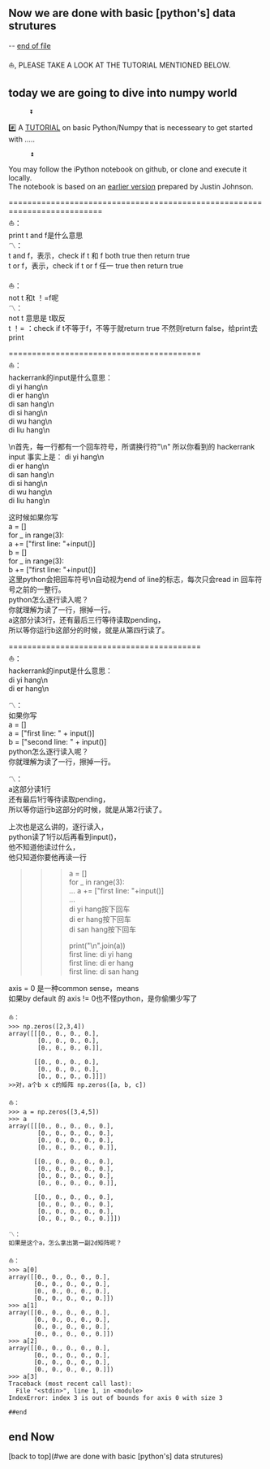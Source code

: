 ## Now we are done with basic [python's] data strutures

-- [end of file](#end) 

⛵️, PLEASE TAKE A LOOK AT THE TUTORIAL MENTIONED BELOW.    


## today we are going to dive into numpy world


          ⏬            
              
#️⃣ A [TUTORIAL](https://github.com/jqu224/Fan_Fount_hhkr101/blob/master/%6011_numpy/review_n_intro_to_new_world.ipynb) on basic Python/Numpy that is necesseary to get started with .....      
            
          ⏫                



You may follow the iPython notebook on github, or clone and execute it locally.                 
The notebook is based on an [earlier version](http://cs231n.github.io/python-numpy-tutorial/) prepared by Justin Johnson.


==========================================================================           
⛵️：             
print t and f是什么意思             
〽️：             
t and f，表示，check if t 和 f both true then return true              
t or f，表示，check if t or f 任一 true then return true       



⛵️：          
not t 和t ！=f呢          
〽️：            
not t 意思是 t取反           
t ！= ：check if t不等于f，不等于就return true 不然则return false，给print去print          
       
       
=========================================              
⛵️：             
hackerrank的input是什么意思：   
di yi hang\n       
di er hang\n       
di san hang\n       
di si hang\n       
di wu hang\n       
di liu hang\n       

\n首先，每一行都有一个回车符号，所谓换行符"\n"
所以你看到的 hackerrank input 事实上是：
di yi hang\n       
di er hang\n       
di san hang\n       
di si hang\n       
di wu hang\n       
di liu hang\n        

这时候如果你写       
a = []       
for _ in range(3):       
     a  += ["first line: "+input()]        
b = []       
for _ in range(3):       
     b  += ["first line: "+input()]        
这里python会把回车符号\n自动视为end of line的标志，每次只会read in 回车符号之前的一整行。       
python怎么逐行读入呢？       
你就理解为读了一行，擦掉一行。       
a这部分读3行，还有最后三行等待读取pending，           
所以等你运行b这部分的时候，就是从第四行读了。         

=========================================              
⛵️：       
hackerrank的input是什么意思：         
di yi hang\n         
di er hang\n           
                 
〽️：      
如果你写         
a = []         
a = ["first line: " + input()]          
b = ["second line: " + input()]           
python怎么逐行读入呢？         
你就理解为读了一行，擦掉一行。         
        
〽️：      
a这部分读1行     
还有最后1行等待读取pending，          
所以等你运行b这部分的时候，就是从第2行读了。         

上次也是这么讲的，逐行读入，      
python读了1行以后再看到input()，      
他不知道他读过什么，      
他只知道你要他再读一行           
          
          
          
>>> a = []          
>>> for _ in range(3):          
...     a  += ["first line: "+input()]          
...          
di yi hang按下回车          
di er hang按下回车          
di san hang按下回车          
>>>          
>>>          
>>>          
>>> print("\n".join(a))          
first line: di yi hang          
first line: di er hang          
first line: di san hang          



  
axis = 0 是一种common sense，means       
如果by default 的 axis != 0也不怪python，是你偷懒少写了


```
⛵️：  
>>> np.zeros([2,3,4])
array([[[0., 0., 0., 0.],
        [0., 0., 0., 0.],
        [0., 0., 0., 0.]],

       [[0., 0., 0., 0.],
        [0., 0., 0., 0.],
        [0., 0., 0., 0.]]])
>>对，a个b x c的矩阵 np.zeros([a, b, c])
```

```
⛵️：  
>>> a = np.zeros([3,4,5])
>>> a
array([[[0., 0., 0., 0., 0.],
        [0., 0., 0., 0., 0.],
        [0., 0., 0., 0., 0.],
        [0., 0., 0., 0., 0.]],

       [[0., 0., 0., 0., 0.],
        [0., 0., 0., 0., 0.],
        [0., 0., 0., 0., 0.],
        [0., 0., 0., 0., 0.]],

       [[0., 0., 0., 0., 0.],
        [0., 0., 0., 0., 0.],
        [0., 0., 0., 0., 0.],
        [0., 0., 0., 0., 0.]]])
        
〽️：      
如果是这个a，怎么拿出第一副2d矩阵呢？
```

```
⛵️：  
>>> a[0]
array([[0., 0., 0., 0., 0.],
       [0., 0., 0., 0., 0.],
       [0., 0., 0., 0., 0.],
       [0., 0., 0., 0., 0.]])
>>> a[1]
array([[0., 0., 0., 0., 0.],
       [0., 0., 0., 0., 0.],
       [0., 0., 0., 0., 0.],
       [0., 0., 0., 0., 0.]])
>>> a[2]
array([[0., 0., 0., 0., 0.],
       [0., 0., 0., 0., 0.],
       [0., 0., 0., 0., 0.],
       [0., 0., 0., 0., 0.]])
>>> a[3]
Traceback (most recent call last):
  File "<stdin>", line 1, in <module>
IndexError: index 3 is out of bounds for axis 0 with size 3

```

```
##end
```
## end Now
[back to top](#we are done with basic [python's] data strutures)


